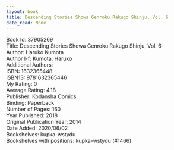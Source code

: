 ```yaml
---
layout: book
title: Descending Stories Showa Genroku Rakugo Shinju, Vol. 6
date_read: None
---
```


Book Id: 37905269<br />
Title: Descending Stories Showa Genroku Rakugo Shinju, Vol. 6<br />
Author: Haruko Kumota<br />
Author l-f: Kumota, Haruko<br />
Additional Authors: <br />
ISBN: 1632365448<br />
ISBN13: 9781632365446<br />
My Rating: 0<br />
Average Rating: 4.18<br />
Publisher: Kodansha Comics<br />
Binding: Paperback<br />
Number of Pages: 160<br />
Year Published: 2018<br />
Original Publication Year: 2014<br />
Date Added: 2020/06/02<br />
Bookshelves: kupka-wstydu<br />
Bookshelves with positions: kupka-wstydu (#1466)<br />

